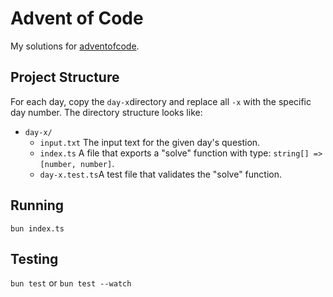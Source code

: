 # Advent of Code

My solutions for [adventofcode](https://adventofcode.com/).

## Project Structure

For each day, copy the `day-x`directory and replace all `-x` with the specific day number. The directory structure
looks like:

- `day-x/`
  - `input.txt` The input text for the given day's question.
  - `index.ts` A file that exports a "solve" function with type: `string[] => [number, number]`.
  - `day-x.test.ts`A test file that validates the "solve" function.

## Running

`bun index.ts`

## Testing

`bun test` or `bun test --watch`